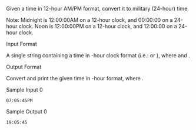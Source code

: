 Given a time in 12-hour AM/PM format, convert it to military (24-hour) time.

Note: Midnight is 12:00:00AM on a 12-hour clock, and 00:00:00 on a 24-hour clock. Noon is 12:00:00PM on a 12-hour clock, and 12:00:00 on a 24-hour clock.

Input Format

A single string containing a time in -hour clock format (i.e.: or ), where and .

Output Format

Convert and print the given time in -hour format, where .

Sample Input 0

```
07:05:45PM
```

Sample Output 0

```
19:05:45
```
